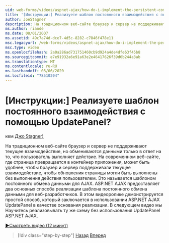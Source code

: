 ```yaml
---
uid: web-forms/videos/aspnet-ajax/how-do-i-implement-the-persistent-communications-pattern-with-the-updatepanel
title: '[Инструкции:] Реализуете шаблон постоянного взаимодействия с помощью UpdatePanel? | Документы Майкрософт'
author: JoeStagner
description: На традиционном веб-сайте браузер и сервер не поддерживают текущее взаимодействие, но обмениваются данными только в ответ на действия пользователя, выполняющего действие...
ms.author: riande
ms.date: 08/01/2007
ms.assetid: 49c7a74d-dce7-4d5c-8282-c7846f478e11
msc.legacyurl: /web-forms/videos/aspnet-ajax/how-do-i-implement-the-persistent-communications-pattern-with-the-updatepanel
msc.type: video
ms.openlocfilehash: 2a0a286ad731751460cb9d924a4de4dfe63f45b8
ms.sourcegitcommit: e7e91932a6e91a63e2e46417626f39d6b244a3ab
ms.translationtype: MT
ms.contentlocale: ru-RU
ms.lasthandoff: 03/06/2020
ms.locfileid: "78510204"
---
```

# <a name="how-do-i-implement-the-persistent-communications-pattern-with-the-updatepanel"></a>[Инструкции:] Реализуете шаблон постоянного взаимодействия с помощью UpdatePanel?

кем [Джо Stagner)](https://github.com/JoeStagner)

На традиционном веб-сайте браузер и сервер не поддерживают текущее взаимодействие, но обмениваются данными только в ответ на то, что пользователь выполняет действие. На современном веб-сайте, где страница превращается в контейнер приложения, может быть удобнее, чтобы браузер и сервер поддерживали текущее взаимодействие, чтобы обновления страницы могли быть выполнены без выполнения действия пользователем. Это называется шаблоном постоянного обмена данными для AJAX. ASP.NET AJAX предоставляет два основных способа реализации шаблона постоянного обмена данными для веб-разработчиков. В этом видеоролике демонстрируется простой способ, который заключается в использовании ASP.NET AJAX UpdatePanel в качестве основания реализации. В следующем видео мы Научитесь реализовывать ту же схему без использования UpdatePanel ASP.NET AJAX.

[&#9654;Смотреть видео (12 минут)](https://channel9.msdn.com/Blogs/ASP-NET-Site-Videos/how-do-i-implement-the-persistent-communications-pattern-with-the-updatepanel)

> [!div class="step-by-step"]
> [Назад](how-do-i-use-the-conditional-updatemode-of-the-updatepanel.md)
> [Вперед](how-do-i-localize-an-aspnet-ajax-application.md)
